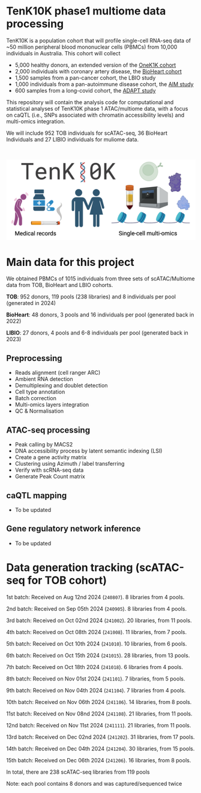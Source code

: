 # TenK10K phase1 multiome data processing

TenK10K is a population cohort that will profile single-cell RNA-seq data of ~50 million peripheral blood mononuclear cells (PBMCs) from 10,000 individuals in Australia. This cohort will collect
- 5,000 healthy donors, an extended version of the [OneK1K cohort](https://www.science.org/doi/10.1126/science.abf3041)
- 2,000 individuals with coronary artery disease, the [BioHeart cohort](https://bmjopen.bmj.com/content/9/9/e028649)
- 1,500 samples from a pan-cancer cohort, the LBIO study
- 1,000 individuals from a pan-autoimmune disease cohort, the [AIM study](https://bmjopen.bmj.com/content/11/2/e042493.long)
- 600 samples from a long-covid cohort, the [ADAPT study](https://www.svhs.org.au/research-education/participating-in-research-trials/adapt-study)

<!-- potentially also from [HOPE Research Program](https://www.garvan.org.au/research/collaboration/hope-research) -->
This repository will contain the analysis code for computational and statistical analyses of TenK10K phase 1 ATAC/multiome data, with a focus on caQTL (i.e., SNPs associated with chromatin accessibility levels) and multi-omics integration.

We will include 952 TOB individuals for scATAC-seq, 36 BioHeart Individuals and 27 LIBIO individuals for muliome data.

<br>

![Tenk10K](https://github.com/powellgenomicslab/tenk10k_phase1_multiome/blob/main/Figures/TenK10K_icon_poster.png)

# Main data for this project

We obtained PBMCs of 1015 individuals from three sets of scATAC/Multiome data from TOB, BioHeart and LBIO cohorts.

**TOB**: 952 donors, 119 pools (238 libraries) and 8 individuals per pool (generated in 2024)

**BioHeart**: 48 donors, 3 pools and 16 individuals per pool (generated back in 2022)

**LIBIO**: 27 donors, 4 pools and 6-8 individuals per pool (generated back in 2023)

## Preprocessing

- Reads alignment (cell ranger ARC)
- Ambient RNA detection
- Demultiplexing and doublet detection
- Cell type annotation
- Batch correction
- Multi-omics layers integration
- QC & Normalisation

## ATAC-seq processing

- Peak calling by MACS2
- DNA accessibility process by latent semantic indexing (LSI)
- Create a gene activity matrix
- Clustering using Azimuth / label transferring
- Verify with scRNA-seq data
- Generate Peak Count matrix

## caQTL mapping

- To be updated

## Gene regulatory network inference

- To be updated

# Data generation tracking (scATAC-seq for TOB cohort)
1st batch: Received on Aug 12nd 2024 (`240807`). 8 libraries from 4 pools.

2nd batch: Received on Sep 05th 2024 (`240905`). 8 libraries from 4 pools.

3rd batch: Received on Oct 02nd 2024 (`241002`). 20 libraries, from 11 pools.

4th batch: Received on Oct 08th 2024 (`241008`). 11 libraries, from 7 pools.

5th batch: Received on Oct 10th 2024 (`241010`). 10 libraries, from 6 pools.

6th batch: Received on Oct 15th 2024 (`241015`). 28 libraries, from 13 pools.

7th batch: Received on Oct 18th 2024 (`241018`). 6 libraries from 4 pools.

8th batch: Received on Nov 01st 2024 (`241101`). 7 libraries, from 5 pools.

9th batch: Received on Nov 04th 2024 (`241104`). 7 libraries from 4 pools.

10th batch: Received on Nov 06th 2024 (`241106`). 14 libraries, from 8 pools.

11st batch: Received on Nov 08nd 2024 (`241108`). 21 libraries, from 11 pools.

12nd batch: Received on Nov 11st 2024 (`241111`). 21 libraries, from 11 pools.

13rd batch: Received on Dec 02nd 2024 (`241202`). 31 libraries, from 17 pools.

14th batch: Received on Dec 04th 2024 (`241204`). 30 libraries, from 15 pools.

15th batch: Received on Dec 06th 2024 (`241206`). 16 libraries, from 8 pools.


In total, there are 238 scATAC-seq libraries from 119 pools

Note: each pool contains 8 donors and was captured/sequenced twice






